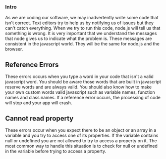
### Intro
As we are coding our software, we may inadvertently write some code that isn't correct. 
Text editors try to help us by notifying us of issues but they can't catch everything.
When we try to run this code, node.js will tell us that something is wrong.
It is very important that we understand the messages that node gives us to indicate what the problem is. 
These messages are consistent in the javascript world. They will be the same for node.js and the browser. 


## Reference Errors
These errors occurs when you type a word in your code that isn't a valid javascript word. You should be aware those words that are built in javascript reserve words and are always valid. You should also know how to make your own custom words valid javascript such as variable names, function names and class names. If a reference error occurs, the processing of code will stop and your app will crash.

## Cannot read property 
These errors occur when you expect there to be an object or an array in a variable and you try to access one of its properties. If the variable contains null or undefined you are not allowed to try to access a property on it. The most common way to handle this situation is to check for null or undefined in the variable before trying to access a property.